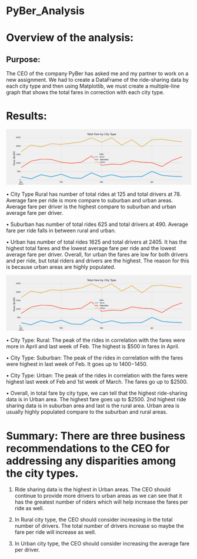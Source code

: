 # PyBer_Analysis
# Overview of the analysis:
## Purpose: 

The CEO of the company PyBer has asked me and my partner to work on a new assignment. We had to create a DataFrame of the ride-sharing data by each city type and then using Matplotlib, we must create a multiple-line graph that shows the total fares in correction with each city type. 

# Results: 

![PyBer_Analysis](https://github.com/Zainak94/PyBer_Analysis/blob/main/PyBer_fare_summary.png)

•	City Type Rural has number of total rides at 125 and total drivers at 78. Average fare per ride is more compare to suburban and urban areas. Average fare per driver is the highest compare to suburban and urban average fare per driver. 

•	Suburban has number of total rides 625 and total drivers at 490. Average fare per ride falls in between rural and urban. 

•	Urban has number of total rides 1625 and total drivers at 2405. It has the highest total fares and the lowest average fare per ride and the lowest average fare per driver. 
Overall, for urban the fares are low for both drivers and per ride, but total riders and drivers are the highest. The reason for this is because urban areas are highly populated. 

![PyBer_Analysis](https://github.com/Zainak94/PyBer_Analysis/blob/main/PyBer_fare_summary.png)

•	City Type: Rural: The peak of the rides in correlation with the fares were more in April and last week of Feb. The highest is $500 in fares in April. 

•	City Type: Suburban: The peak of the rides in correlation with the fares were highest in last week of Feb. It goes up to $1400-$1450.

•	City Type: Urban: The peak of the rides in correlation with the fares were highest last week of Feb and 1st week of March. The fares go up to $2500. 

•	Overall, in total fare by city type, we can tell that the highest ride-sharing data is in Urban area. The highest fare goes up to $2500. 2nd highest ride sharing data is in suburban area and last is the rural area. Urban area is usually highly populated compare to the suburban and rural areas. 

# Summary:  There are three business recommendations to the CEO for addressing any disparities among the city types.

1.	Ride sharing data is the highest in Urban areas. The CEO should continue to provide more drivers to urban areas as we can see that it has the greatest number of riders which will help increase the fares per ride as well. 

2.	In Rural city type, the CEO should consider increasing in the total number of drivers. The total number of drivers increase so maybe the fare per ride will increase as well. 

3.	In Urban city type, the CEO should consider increasing the average fare per driver. 

